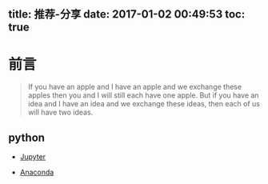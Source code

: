 title: 推荐-分享
date: 2017-01-02 00:49:53
toc: true
---

<style type="text/css">
    .post-title{
        border-top: none !important;
        background-color: #ffffff !important;
        text-align: center !important;
    }
</style>

# 前言

> If you have an apple and I have an apple and we exchange these apples then you and I will still each have one apple. But if you have an idea and I have an idea and we exchange these ideas, then each of us will have two ideas.

## python

- [Jupyter](http://jupyter.org/)

- [Anaconda](https://www.continuum.io/downloads)